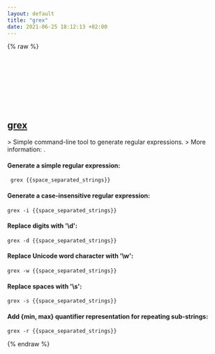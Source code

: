 ```yaml
---
layout: default
title: "grex"
date: 2021-06-25 18:12:13 +02:00
---
```

{% raw %}
<h2 id="grex">
  <a href="/en/common/grex.html">grex</a> <a href="#grex"><svg class="icon">
    <use href="/assets/images/unicode_sprite.svg#link" />
  </svg></a>
</h2>
> Simple command-line tool to generate regular expressions.
> More information: <https://github.com/pemistahl/grex>.

#### Generate a simple regular expression:
```shell
 grex {{space_separated_strings}}
```
#### Generate a case-insensitive regular expression:
```shell
grex -i {{space_separated_strings}}
```
#### Replace digits with '\d':
```shell
grex -d {{space_separated_strings}}
```
#### Replace Unicode word character with '\w':
```shell
grex -w {{space_separated_strings}}
```
#### Replace spaces with '\s':
```shell
grex -s {{space_separated_strings}}
```
#### Add {min, max} quantifier representation for repeating sub-strings:
```shell
grex -r {{space_separated_strings}}
```
{% endraw %}